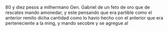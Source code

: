 80 y diez pesos a milhermano Gen. Gabriel de un feto de oro que de rescates mando amonedar, y este pensando que era partible como el anterior remito dicha cantidad como lo havio hecho con el anterior que era perteneciente a la ming, y mando secobre y se agregue al